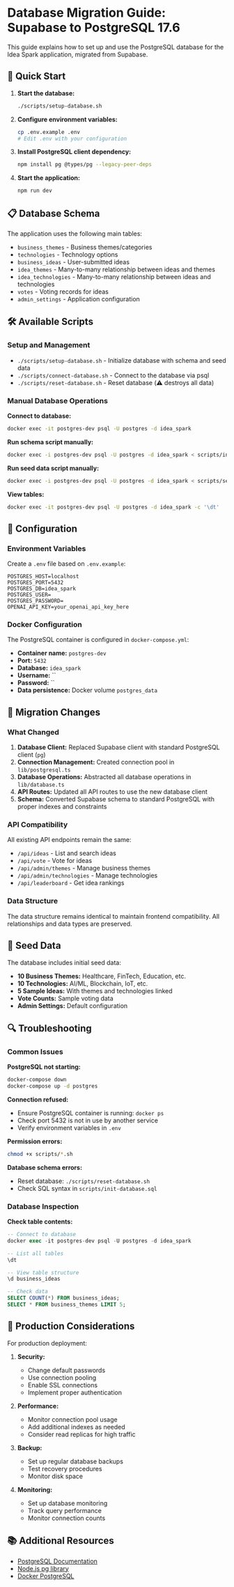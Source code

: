 # Database Migration Guide: Supabase to PostgreSQL 17.6

This guide explains how to set up and use the PostgreSQL database for the Idea Spark application, migrated from Supabase.

## 🚀 Quick Start

1. **Start the database:**
   ```bash
   ./scripts/setup-database.sh
   ```

2. **Configure environment variables:**
   ```bash
   cp .env.example .env
   # Edit .env with your configuration
   ```

3. **Install PostgreSQL client dependency:**
   ```bash
   npm install pg @types/pg --legacy-peer-deps
   ```

4. **Start the application:**
   ```bash
   npm run dev
   ```

## 📋 Database Schema

The application uses the following main tables:

- `business_themes` - Business themes/categories
- `technologies` - Technology options
- `business_ideas` - User-submitted ideas
- `idea_themes` - Many-to-many relationship between ideas and themes
- `idea_technologies` - Many-to-many relationship between ideas and technologies
- `votes` - Voting records for ideas
- `admin_settings` - Application configuration

## 🛠 Available Scripts

### Setup and Management
- `./scripts/setup-database.sh` - Initialize database with schema and seed data
- `./scripts/connect-database.sh` - Connect to the database via psql
- `./scripts/reset-database.sh` - Reset database (⚠️ destroys all data)

### Manual Database Operations

**Connect to database:**
```bash
docker exec -it postgres-dev psql -U postgres -d idea_spark
```

**Run schema script manually:**
```bash
docker exec -i postgres-dev psql -U postgres -d idea_spark < scripts/init-database.sql
```

**Run seed data script manually:**
```bash
docker exec -i postgres-dev psql -U postgres -d idea_spark < scripts/seed-data.sql
```

**View tables:**
```bash
docker exec -it postgres-dev psql -U postgres -d idea_spark -c '\dt'
```

## 🔧 Configuration

### Environment Variables

Create a `.env` file based on `.env.example`:

```env
POSTGRES_HOST=localhost
POSTGRES_PORT=5432
POSTGRES_DB=idea_spark
POSTGRES_USER=
POSTGRES_PASSWORD=
OPENAI_API_KEY=your_openai_api_key_here
```

### Docker Configuration

The PostgreSQL container is configured in `docker-compose.yml`:
- **Container name:** `postgres-dev`
- **Port:** `5432`
- **Database:** `idea_spark`
- **Username:** ``
- **Password:** ``
- **Data persistence:** Docker volume `postgres_data`

## 🔄 Migration Changes

### What Changed

1. **Database Client:** Replaced Supabase client with standard PostgreSQL client (`pg`)
2. **Connection Management:** Created connection pool in `lib/postgresql.ts`
3. **Database Operations:** Abstracted all database operations in `lib/database.ts`
4. **API Routes:** Updated all API routes to use the new database client
5. **Schema:** Converted Supabase schema to standard PostgreSQL with proper indexes and constraints

### API Compatibility

All existing API endpoints remain the same:
- `/api/ideas` - List and search ideas
- `/api/vote` - Vote for ideas
- `/api/admin/themes` - Manage business themes
- `/api/admin/technologies` - Manage technologies
- `/api/leaderboard` - Get idea rankings

### Data Structure

The data structure remains identical to maintain frontend compatibility. All relationships and data types are preserved.

## 🧪 Seed Data

The database includes initial seed data:

- **10 Business Themes:** Healthcare, FinTech, Education, etc.
- **10 Technologies:** AI/ML, Blockchain, IoT, etc.
- **5 Sample Ideas:** With themes and technologies linked
- **Vote Counts:** Sample voting data
- **Admin Settings:** Default configuration

## 🔍 Troubleshooting

### Common Issues

**PostgreSQL not starting:**
```bash
docker-compose down
docker-compose up -d postgres
```

**Connection refused:**
- Ensure PostgreSQL container is running: `docker ps`
- Check port 5432 is not in use by another service
- Verify environment variables in `.env`

**Permission errors:**
```bash
chmod +x scripts/*.sh
```

**Database schema errors:**
- Reset database: `./scripts/reset-database.sh`
- Check SQL syntax in `scripts/init-database.sql`

### Database Inspection

**Check table contents:**
```sql
-- Connect to database
docker exec -it postgres-dev psql -U postgres -d idea_spark

-- List all tables
\dt

-- View table structure
\d business_ideas

-- Check data
SELECT COUNT(*) FROM business_ideas;
SELECT * FROM business_themes LIMIT 5;
```

## 🚦 Production Considerations

For production deployment:

1. **Security:**
   - Change default passwords
   - Use connection pooling
   - Enable SSL connections
   - Implement proper authentication

2. **Performance:**
   - Monitor connection pool usage
   - Add additional indexes as needed
   - Consider read replicas for high traffic

3. **Backup:**
   - Set up regular database backups
   - Test recovery procedures
   - Monitor disk space

4. **Monitoring:**
   - Set up database monitoring
   - Track query performance
   - Monitor connection counts

## 📚 Additional Resources

- [PostgreSQL Documentation](https://www.postgresql.org/docs/)
- [Node.js pg library](https://node-postgres.com/)
- [Docker PostgreSQL](https://hub.docker.com/_/postgres)